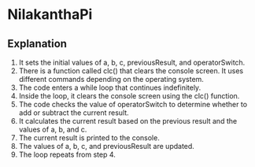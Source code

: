# NilakanthaPi
## Explanation

1) It sets the initial values of a, b, c, previousResult, and operatorSwitch.
2) There is a function called clc() that clears the console screen. It uses different commands depending on the operating system.
3) The code enters a while loop that continues indefinitely.
4) Inside the loop, it clears the console screen using the clc() function.
5) The code checks the value of operatorSwitch to determine whether to add or subtract the current result.
6) It calculates the current result based on the previous result and the values of a, b, and c.
7) The current result is printed to the console.
8) The values of a, b, c, and previousResult are updated.
9) The loop repeats from step 4.
